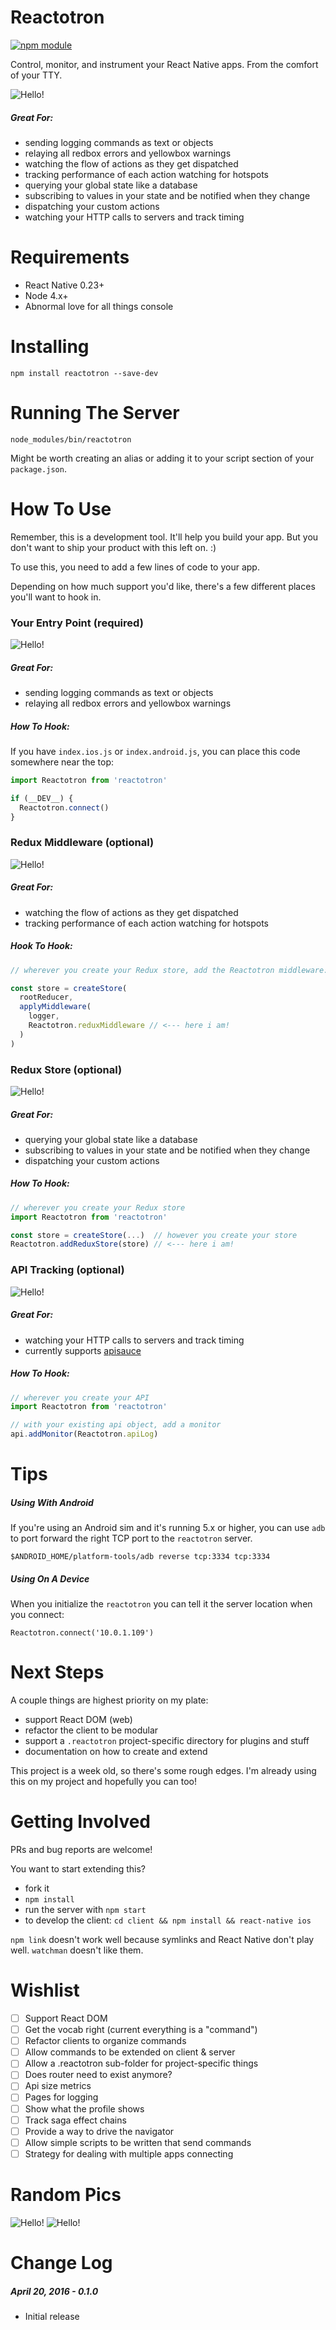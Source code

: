 # Reactotron

[![npm module](https://badge.fury.io/js/reactotron.svg)](https://www.npmjs.org/package/reactotron)

Control, monitor, and instrument your React Native apps.  From the comfort of your TTY.

<img src='./images/Reactotron.gif' alt="Hello!" />

##### Great For:

* sending logging commands as text or objects
* relaying all redbox errors and yellowbox warnings
* watching the flow of actions as they get dispatched
* tracking performance of each action watching for hotspots
* querying your global state like a database
* subscribing to values in your state and be notified when they change
* dispatching your custom actions
* watching your HTTP calls to servers and track timing

# Requirements

* React Native 0.23+
* Node 4.x+
* Abnormal love for all things console


# Installing

`npm install reactotron --save-dev`


# Running The Server

`node_modules/bin/reactotron`

Might be worth creating an alias or adding it to your script section of your `package.json`.

# How To Use

Remember, this is a development tool.  It'll help you build your app.  But you don't want to ship
your product with this left on.  :)

To use this, you need to add a few lines of code to your app.

Depending on how much support you'd like, there's a few different places you'll want to hook in.

### Your Entry Point (required)

<img src='./images/Yellowbox.jpg' alt="Hello!" />

##### Great For:

* sending logging commands as text or objects
* relaying all redbox errors and yellowbox warnings

##### How To Hook:

If you have `index.ios.js` or `index.android.js`, you can place this code somewhere near the top:

```js
import Reactotron from 'reactotron'

if (__DEV__) {
  Reactotron.connect()
}
```

### Redux Middleware (optional)

<img src='./images/ReduxActions.jpg' alt="Hello!" />

##### Great For:

* watching the flow of actions as they get dispatched
* tracking performance of each action watching for hotspots

##### Hook To Hook:

```js
// wherever you create your Redux store, add the Reactotron middleware:

const store = createStore(
  rootReducer,
  applyMiddleware(
    logger,
    Reactotron.reduxMiddleware // <--- here i am!
  )
)

```

### Redux Store (optional)

<img src='./images/ReduxSubscriptions.jpg' alt="Hello!" />

##### Great For:

* querying your global state like a database
* subscribing to values in your state and be notified when they change
* dispatching your custom actions


##### How To Hook:

```js
// wherever you create your Redux store
import Reactotron from 'reactotron'

const store = createStore(...)  // however you create your store
Reactotron.addReduxStore(store) // <--- here i am!
```

### API Tracking (optional)

<img src='./images/Api.jpg' alt="Hello!" />

##### Great For:

* watching your HTTP calls to servers and track timing
* currently supports [apisauce](https://github.com/skellock/apisauce)

##### How To Hook:

```js
// wherever you create your API
import Reactotron from 'reactotron'

// with your existing api object, add a monitor
api.addMonitor(Reactotron.apiLog)
```

# Tips

##### Using With Android

If you're using an Android sim and it's running 5.x or higher, you can use `adb` to port forward
the right TCP port to the `reactotron` server.

`$ANDROID_HOME/platform-tools/adb reverse tcp:3334 tcp:3334`

##### Using On A Device

When you initialize the `reactotron` you can tell it the server location when you connect:

`Reactotron.connect('10.0.1.109')`


# Next Steps

A couple things are highest priority on my plate:

* support React DOM (web)
* refactor the client to be modular
* support a `.reactotron` project-specific directory for plugins and stuff
* documentation on how to create and extend

This project is a week old, so there's some rough edges.  I'm already using this on my project and hopefully you can too!


# Getting Involved

PRs and bug reports are welcome!

You want to start extending this?

* fork it
* `npm install`
* run the server with `npm start`
* to develop the client: `cd client && npm install && react-native ios`

`npm link` doesn't work well because symlinks and React Native don't play well.  `watchman` doesn't like them.


# Wishlist

* [ ] Support React DOM
* [ ] Get the vocab right (current everything is a "command")
* [ ] Refactor clients to organize commands
* [ ] Allow commands to be extended on client & server
* [ ] Allow a .reactotron sub-folder for project-specific things
* [ ] Does router need to exist anymore?
* [ ] Api size metrics
* [ ] Pages for logging
* [ ] Show what the profile shows
* [ ] Track saga effect chains
* [ ] Provide a way to drive the navigator
* [ ] Allow simple scripts to be written that send commands
* [ ] Strategy for dealing with multiple apps connecting

# Random Pics


<img src='./images/MainInterface.jpg' alt="Hello!" />

<img src='./images/Dispatch.jpg' alt="Hello!" />

# Change Log

##### April 20, 2016 - 0.1.0

* Initial release

